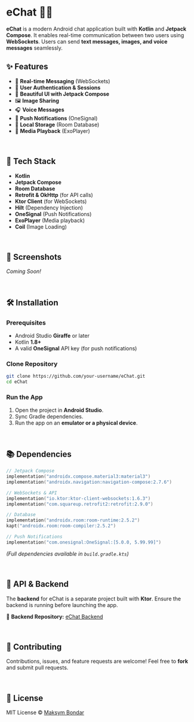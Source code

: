 # eChat 📱💬

**eChat** is a modern Android chat application built with **Kotlin** and **Jetpack Compose**. It enables real-time communication between two users using **WebSockets**. Users can send **text messages, images, and voice messages** seamlessly.

## ✨ Features

- 💚 **Real-time Messaging** (WebSockets)
- 🔐 **User Authentication & Sessions**
- 🎨 **Beautiful UI with Jetpack Compose**
- 🖼️ **Image Sharing**
- 🎧 **Voice Messages**
- 🔔 **Push Notifications** (OneSignal)
- 📂 **Local Storage** (Room Database)
- 🎥 **Media Playback** (ExoPlayer)

&nbsp;

## 🔧 Tech Stack

- **Kotlin**
- **Jetpack Compose**
- **Room Database**
- **Retrofit & OkHttp** (for API calls)
- **Ktor Client** (for WebSockets)
- **Hilt** (Dependency Injection)
- **OneSignal** (Push Notifications)
- **ExoPlayer** (Media playback)
- **Coil** (Image Loading)

&nbsp;

## 📸 Screenshots

_Coming Soon!_

&nbsp;

## 🛠️ Installation

### Prerequisites
- Android Studio **Giraffe** or later
- Kotlin **1.8+**
- A valid **OneSignal** API key (for push notifications)

### Clone Repository
```sh
git clone https://github.com/your-username/eChat.git
cd eChat
```

### Run the App
1. Open the project in **Android Studio**.
2. Sync Gradle dependencies.
3. Run the app on an **emulator or a physical device**.

&nbsp;

## 📚 Dependencies

```kotlin
// Jetpack Compose
implementation("androidx.compose.material3:material3")
implementation("androidx.navigation:navigation-compose:2.7.6")

// WebSockets & API
implementation("io.ktor:ktor-client-websockets:1.6.3")
implementation("com.squareup.retrofit2:retrofit:2.9.0")

// Database
implementation("androidx.room:room-runtime:2.5.2")
kapt("androidx.room:room-compiler:2.5.2")

// Push Notifications
implementation("com.onesignal:OneSignal:[5.0.0, 5.99.99]")
```

*(Full dependencies available in `build.gradle.kts`)*

&nbsp;

## 💎 API & Backend

The **backend** for eChat is a separate project built with **Ktor**. Ensure the backend is running before launching the app.

🔗 **Backend Repository:** [eChat Backend](https://github.com/bondar7/eChat_backend) 

&nbsp;

## 🙏 Contributing

Contributions, issues, and feature requests are welcome! Feel free to **fork** and submit pull requests.

&nbsp;

## 📜 License

MIT License © [Maksym Bondar](https://github.com/bondar7)

&nbsp;

